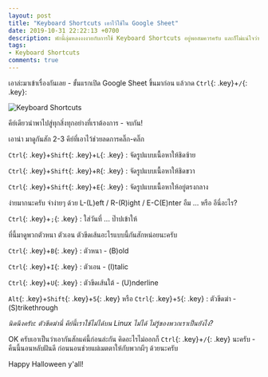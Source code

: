 ```yaml
---
layout: post
title: "Keyboard Shortcuts เอาไว้ใช้ใน Google Sheet"
date: 2019-10-31 22:22:13 +0700
description: พักนี้ลุ่มหลงงงงวยกับการใช้ Keyboard Shortcuts อยู่พอสมควรครับ และก็ไม่แน่ใจว่าขยับนิ้วบ่อยๆ จะเป็นการช่วยป้องกันนิ้วล๊อคหรือเปล่า
tags:
- Keyboard Shortcuts
comments: true
---
```

เอาล่ะมาเข้าเรื่องกันเลย - ขั้นแรกเปิด Google Sheet ขึ้นมาก่อน แล้วกด `Ctrl`{: .key}+`/`{: .key}:

![Keyboard Shortcuts](https://res.cloudinary.com/sdees-reallife/image/upload/v1572535745/Screenshot_2019-10-31_22-17-04.png)

คีย์เดียวนำพาไปสู่ทุกสิ่งทุกอย่างที่เราต้องการ - จบกัน!

เอาน่า มาดูกันสัก 2-3 คีย์ที่เอาไว้ช่วยลดการคลิ๊ก-คลิ๊ก

`Ctrl`{: .key}+`Shift`{: .key}+`L`{: .key} : จัดรูปแบบเนื้อหาให้ชิดซ้าย

`Ctrl`{: .key}+`Shift`{: .key}+`R`{: .key} : จัดรูปแบบเนื้อหาให้ชิดขวา

`Ctrl`{: .key}+`Shift`{: .key}+`E`{: .key} : จัดรูปแบบเนื้อหาให้อยู่ตรงกลาง

ง่ายมากนะครับ จำง่ายๆ ด้วย L-(L)eft / R-(R)ight / E-C(E)nter อืม ... หรือ อีนี่อะไร?

`Ctrl`{: .key}+`;`{: .key} : ใส่วันที่ ... ป๊าปเข้าให้

ที่นี้มาดูพวกตัวหนา ตัวเอน ตัวขีดเส้นอะไรแบบนี้กันสักหน่อยนะครับ

`Ctrl`{: .key}+`B`{: .key} : ตัวหนา - (B)old

`Ctrl`{: .key}+`I`{: .key} : ตัวเอน - (I)talic

`Ctrl`{: .key}+`U`{: .key} : ตัวขีดเส้นใต้ - (U)nderline

`Alt`{: .key}+`Shift`{: .key}+`5`{: .key} หรือ `Ctrl`{: .key}+`5`{: .key} : ตัวขีดฆ่า - (S)trikethrough

*นิดนึงครับ: ตัวขีดฆ่านี่ คีย์นี้เราใช้ไม่ได้บน Linux ไม่ได้ ไม่รู้ของพวกเราเป็นยังไง?*

OK ครับเอาเป็นว่าเอากันสักแค่นี้ก่อนล่ะกัน คิดอะไรไม่ออกก็ `Ctrl`{: .key}+`/`{: .key} นะครับ - คืนนี้นอนหลับฝันดี ก่อนนอนช่วยแผ่เมตตาให้กับพวกผีๆ ด้วยนะครับ

Happy Halloween y'all!
